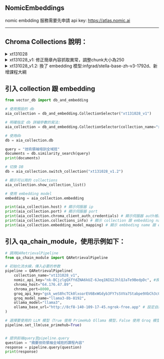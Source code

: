 ## NomicEmbeddings
nomic embdding 服務需要先申請 api key: https://atlas.nomic.ai

___


## Chroma Collections 說明：

<details>
<summary>xt131028 </summary>

**source 分類**：  
1. QA_課前.csv  
1. 最新開課.csv  
1. 簡章  
1. QA_課後.csv  
1. QA_課中.csv 

**已經納入的簡章**:  
1. 大型語言模型實作初階班 (第三期) 招生簡章  
1. AIGC 實戰工作坊：ChatGPT X 智慧工作新世紀  
1. 大型語言模型實作初階班 (LLM-A) 招生簡章  
1. 技術領袖培訓全域班第五期招生簡章  
1. ✨⚙️ 台北總校第十七期產業 AI 專班 (智慧製造) 招生簡章 ⚙️ ✨  
1. 大型語言模型實作進階班 (第二期) 招生簡章  
1. 技術領袖培訓全域班第三期招生簡章  
1. 台北總校第十八期經理人研修班招生簡章  
1. 台北總校第十九期經理人週末研修班招生簡章  
1. 大型語言模型實作初階班 (第四期) 招生簡章  
1. ✨⚙️台中分校第十二期產業 AI 專班（智慧製造）招生簡章 ⚙️ ✨  
1. 台北總校第二十期經理人週末研修班招生簡章  
1. 大型語言模型實作進階班 (第四期) 招生簡章  
1. 大型語言模型實作進階班 (LLM-B) 招生簡章  
1. 技術領袖培訓全域班第四期招生簡章  
1. 北部智慧醫療專班第六期招生簡章  
1. 大型語言模型實作初階班 (第二期) 招生簡章  
1. AIGC 實戰夏令營：高中生的第一個生成式 AI 營隊  
1. AIGC 實戰冬令營：高中生的第一個生成式 AI 營隊  
1. 台北總校第十六期經理人研修班招生簡章

**簡章切分簡述**:  
chunk大小:5000, chunk_overlap=50 ,**每個chunk前面都有「簡章名稱:」**
</details>



<details>
<summary>xt131028_v1: 修正簡章內容抓取異常，調整chunk大小為250 </summary>
  
**source 分類**：  
1. QA_課前.csv  
1. 最新開課.csv  
1. 簡章  
1. QA_課後.csv  
1. QA_課中.csv 

**已經納入的簡章**:  
1. 大型語言模型實作初階班 (第三期) 招生簡章  
1. AIGC 實戰工作坊：ChatGPT X 智慧工作新世紀  
1. 大型語言模型實作初階班 (LLM-A) 招生簡章  
1. 技術領袖培訓全域班第五期招生簡章  
1. ✨⚙️ 台北總校第十七期產業 AI 專班 (智慧製造) 招生簡章 ⚙️ ✨  
1. 大型語言模型實作進階班 (第二期) 招生簡章  
1. 技術領袖培訓全域班第三期招生簡章  
1. 台北總校第十八期經理人研修班招生簡章  
1. 台北總校第十九期經理人週末研修班招生簡章  
1. 大型語言模型實作初階班 (第四期) 招生簡章  
1. ✨⚙️台中分校第十二期產業 AI 專班（智慧製造）招生簡章 ⚙️ ✨  
1. 台北總校第二十期經理人週末研修班招生簡章  
1. 大型語言模型實作進階班 (第四期) 招生簡章  
1. 大型語言模型實作進階班 (LLM-B) 招生簡章  
1. 技術領袖培訓全域班第四期招生簡章  
1. 北部智慧醫療專班第六期招生簡章  
1. 大型語言模型實作初階班 (第二期) 招生簡章  
1. AIGC 實戰夏令營：高中生的第一個生成式 AI 營隊  
1. AIGC 實戰冬令營：高中生的第一個生成式 AI 營隊  
1. 台北總校第十六期經理人研修班招生簡章

**簡章切分簡述**:  
chunk大小:250, chunk_overlap=50
</details>

<details>
<summary>xt131028_v1.2: 換了 embedding 模型:infgrad/stella-base-zh-v3-1792d、新增課程大綱</summary>
  
**source 分類**：  
1. 簡章  
1. 大型語言模型實作初階班 (第三期) 課程大綱.csv  
1. QA_課後.csv  
1. 台中分校第十二期產業 AI 專班（智慧製造）課程大綱.csv  
1. 北部智慧醫療專班課程大綱.csv  
1. 大型語言模型實作初階班 (LLM-A) 課程大綱.csv  
1. QA_課中.csv  
1. 大型語言模型實作進階班 (LLM-B) 課程大綱.csv  
1. 台北總校第十七期產業 AI 專班（智慧製造）課程大綱.csv  
1. 台北總校第十八期經理人研修班課程大綱.csv  
1. 台北總校第二十期經理人研修班課程大綱.csv  
1. 台北總校第十九期經理人研修班課程大綱.csv  
1. 技術領袖培訓全域班-課程大綱.csv  
1. 最新開課.csv  
1. QA_課前.csv 

**已經納入的簡章**:  
1. 台北總校第十六期經理人研修班招生簡章  
1. AIGC 實戰夏令營：高中生的第一個生成式 AI 營隊  
1. 台北總校第十八期經理人研修班招生簡章  
1. 技術領袖培訓全域班第五期招生簡章  
1. 大型語言模型實作初階班 (第三期) 招生簡章  
1. 大型語言模型實作初階班 (第二期) 招生簡章  
1. 技術領袖培訓全域班第四期招生簡章  
1. 北部智慧醫療專班第六期招生簡章  
1. ✨⚙️ 台北總校第十七期產業 AI 專班 (智慧製造) 招生簡章 ⚙️ ✨  
1. 台北總校第二十期經理人週末研修班招生簡章  
1. 技術領袖培訓全域班第三期招生簡章  
1. 大型語言模型實作進階班 (LLM-B) 招生簡章  
1. 台北總校第十九期經理人週末研修班招生簡章  
1. 大型語言模型實作初階班 (第四期) 招生簡章  
1. 大型語言模型實作初階班 (LLM-A) 招生簡章  
1. ✨⚙️台中分校第十二期產業 AI 專班（智慧製造）招生簡章 ⚙️ ✨  
1. 大型語言模型實作進階班 (第二期) 招生簡章  
1. 大型語言模型實作進階班 (第四期) 招生簡章  
1. AIGC 實戰冬令營：高中生的第一個生成式 AI 營隊  
1. AIGC 實戰工作坊：ChatGPT X 智慧工作新世紀

**簡章切分簡述**:  
chunk大小:250, chunk_overlap=50
</details>

## 引入 collection 跟 embedding
```python
from vector_db import db_and_embedding

# 使用預設的 db
aia_collection = db_and_embedding.CollectionSelector("xt131028_v1")

# 明確指定 db 詳細參數的寫法:
aia_collection = db_and_embedding.CollectionSelector(collection_name="xt131028_v1", host="64.176.47.89", port=8000,chroma_client_auth_credentials="admin:admin")

# 使用db
db = aia_collection.db

query = "技術領袖培訓全域班"
documents = db.similarity_search(query)
print(documents)

# 切換 DB
db = aia_collection.switch_collection("xt131028_v1.2")

# 顯示可以用的 collections
aia_collection.show_collection_list()

# 使用 embedding model
embedding = aia_collection.embedding

print(aia_collection.host) # 顯示伺服器 ip
print(aia_collection.port) # 顯示伺服器 port
print(aia_collection.chroma_client_auth_credentials) # 顯示伺服器 auth帳密
print(aia_collection.collections_info) # 顯示 collection 跟 embedding name 的對照表
print(aia_collection.embedding_model_mapping) # 顯示 embbeding name 跟 embedding model 的對照表
```


## 引入 qa_chain_module，使用示例如下：

```python
# 調用QARetrievalPipeline
from qa_chain_module import QARetrievalPipeline

# 初始化流水線，傳入必要的参数
pipeline = QARetrievalPipeline(
    collection_name="xt131028_v1",
    nomic_api_key="nk-BCjzlgQXfYdZNA6kUZ-6Jeq1NIG2JhlQJaTe9BedpDc", #換成自己的nomic_api_key
    chroma_host="64.176.47.89",
    chroma_port=8000,
    groq_api_key="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",#換成自己的groq_api_key
    groq_model_name="llama3-8b-8192",
    ollama_model="llama3",
    ollama_base_url="http://8cf8-140-109-17-45.ngrok-free.app" # 設定自建的LLM服務位置
)

# 選擇要使用的 LLM 模型（True 使用 PrimeHub Ollama 模型，False 使用 Groq 模型）
pipeline.set_llm(use_primehub=True)


# 提供前端query至pipeline.query
question = "摘要技術領袖全域班的課程內容"
response = pipeline.query(question)
print(response)
```

